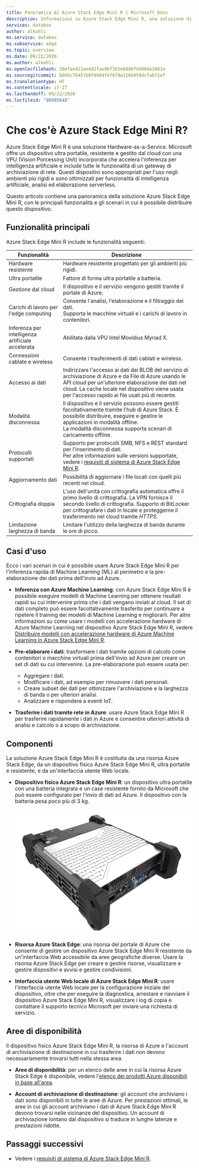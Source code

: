 ```yaml
---
title: Panoramica di Azure Stack Edge Mini R | Microsoft Docs
description: Informazioni su Azure Stack Edge Mini R, una soluzione di archiviazione per applicazioni militari che usa un dispositivo fisico portatile con una batteria per il trasferimento in Azure tramite Wi-Fi.
services: databox
author: alkohli
ms.service: databox
ms.subservice: edge
ms.topic: overview
ms.date: 09/22/2020
ms.author: alkohli
ms.openlocfilehash: 20efae411ae4d2fae9bf3b5e69dbfdd98da1603a
ms.sourcegitcommit: bdd5c76457b0f0504f4f679a316b959dcfabf1ef
ms.translationtype: HT
ms.contentlocale: it-IT
ms.lasthandoff: 09/22/2020
ms.locfileid: "90985648"
---
```

# <a name="what-is-the-azure-stack-edge-mini-r"></a>Che cos'è Azure Stack Edge Mini R?

Azure Stack Edge Mini R è una soluzione Hardware-as-a-Service. Microsoft offre un dispositivo ultra portatile, resistente e gestito dal cloud con una VPU (Vision Porcessing Unit) incorporata che accelera l'inferenza per intelligenza artificiale e include tutte le funzionalità di un gateway di archiviazione di rete. Questi dispositivi sono appropriati per l'uso negli ambienti più rigidi e sono ottimizzati per funzionalità di intelligenza artificiale, analisi ed elaborazione serverless.

Questo articolo contiene una panoramica della soluzione Azure Stack Edge Mini R, con le principali funzionalità e gli scenari in cui è possibile distribuire questo dispositivo.


## <a name="key-capabilities"></a>Funzionalità principali

Azure Stack Edge Mini R include le funzionalità seguenti:

|Funzionalità |Descrizione  |
|---------|---------|
|Hardware resistente| Hardware resistente progettato per gli ambienti più rigidi.|
|Ultra portatile| Fattore di forma ultra portatile a batteria.|
|Gestione dal cloud|Il dispositivo e il servizio vengono gestiti tramite il portale di Azure.|
|Carichi di lavoro per l'edge computing|Consente l'analisi, l'elaborazione e il filtraggio dei dati.<br>Supporta le macchine virtuali e i carichi di lavoro in contenitori. |
|Inferenza per intelligenza artificiale accelerata| Abilitata dalla VPU Intel Movidius Myriad X.|
|Connessioni cablate e wireless | Consente i trasferimenti di dati cablati e wireless.|
|Accesso ai dati     | Indirizzare l'accesso ai dati dai BLOB del servizio di archiviazione di Azure e da File di Azure usando le API cloud per un'ulteriore elaborazione dei dati nel cloud. La cache locale nel dispositivo viene usata per l'accesso rapido ai file usati più di recente.|
|Modalità disconnessa|  Il dispositivo e il servizio possono essere gestiti facoltativamente tramite l'hub di Azure Stack. È possibile distribuire, eseguire e gestire le applicazioni in modalità offline. <br> La modalità disconnessa supporta scenari di caricamento offline.|
|Protocolli supportati     |Supporto per protocolli SMB, NFS e REST standard per l'inserimento di dati. <br> Per altre informazioni sulle versioni supportate, vedere i [requisiti di sistema di Azure Stack Edge Mini R](azure-stack-edge-gpu-system-requirements.md).|
|Aggiornamento dati     | Possibilità di aggiornare i file locali con quelli più recenti nel cloud.|
|Crittografia doppia    | L'uso dell'unità con crittografia automatica offre il primo livello di crittografia. La VPN fornisce il secondo livello di crittografia. Supporto di BitLocker per crittografare i dati in locale e proteggerne il trasferimento nel cloud tramite *HTTPS*.|
|Limitazione larghezza di banda| Limitare l'utilizzo della larghezza di banda durante le ore di picco.|

## <a name="use-cases"></a>Casi d'uso

Ecco i vari scenari in cui è possibile usare Azure Stack Edge Mini R per l'inferenza rapida di Machine Learning (ML) al perimetro e la pre-elaborazione dei dati prima dell'invio ad Azure.

- **Inferenza con Azure Machine Learning**: con Azure Stack Edge Mini R è possibile eseguire modelli di Machine Learning per ottenere risultati rapidi su cui intervenire prima che i dati vengano inviati al cloud. Il set di dati completo può essere facoltativamente trasferito per continuare a ripetere il training dei modelli di Machine Learning e migliorarli. Per altre informazioni su come usare i modelli con accelerazione hardware di Azure Machine Learning nel dispositivo Azure Stack Edge Mini R, vedere [Distribuire modelli con accelerazione hardware di Azure Machine Learning in Azure Stack Edge Mini R](https://docs.microsoft.com/azure/machine-learning/service/how-to-deploy-fpga-web-service#deploy-to-a-local-edge-server).

- **Pre-elaborare i dati**: trasformare i dati tramite opzioni di calcolo come contenitori o macchine virtuali prima dell'invio ad Azure per creare un set di dati su cui intervenire. La pre-elaborazione può essere usata per:

    - Aggregare i dati.
    - Modificare i dati, ad esempio per rimuovere i dati personali.
    - Creare subset dei dati per ottimizzare l'archiviazione e la larghezza di banda o per ulteriori analisi.
    - Analizzare e rispondere a eventi IoT.

- **Trasferire i dati tramite rete in Azure**: usare Azure Stack Edge Mini R per trasferire rapidamente i dati in Azure e consentire ulteriori attività di analisi e calcolo o a scopo di archiviazione.

## <a name="components"></a>Componenti

La soluzione Azure Stack Edge Mini R è costituita da una risorsa Azure Stack Edge, da un dispositivo fisico Azure Stack Edge Mini R, ultra portatile e resistente, e da un'interfaccia utente Web locale.

* **Dispositivo fisico Azure Stack Edge Mini R**: un dispositivo ultra portatile con una batteria integrata e un case resistente fornito da Microsoft che può essere configurato per l'invio di dati ad Azure. Il dispositivo con la batteria pesa poco più di 3 kg.

    ![Dispositivo Azure Stack Edge Mini R](media/azure-stack-edge-k-series-overview/perspective-view-1.png)

* **Risorsa Azure Stack Edge**: una risorsa del portale di Azure che consente di gestire un dispositivo Azure Stack Edge Mini R resistente da un'interfaccia Web accessibile da aree geografiche diverse. Usare la risorsa Azure Stack Edge per creare e gestire risorse, visualizzare e gestire dispositivi e avvisi e gestire condivisioni.  

* **Interfaccia utente Web locale di Azure Stack Edge Mini R**: usare l'interfaccia utente Web locale per la configurazione iniziale del dispositivo, oltre che per eseguire la diagnostica, arrestare e riavviare il dispositivo Azure Stack Edge Mini R, visualizzare i log di copia e contattare il supporto tecnico Microsoft per inviare una richiesta di servizio.


## <a name="region-availability"></a>Aree di disponibilità

Il dispositivo fisico Azure Stack Edge Mini R, la risorsa di Azure e l'account di archiviazione di destinazione in cui trasferire i dati non devono necessariamente trovarsi tutti nella stessa area.

- **Aree di disponibilità**: per un elenco delle aree in cui la risorsa Azure Stack Edge è disponibile, vedere l'[elenco dei prodotti Azure disponibili in base all'area](https://azure.microsoft.com/global-infrastructure/services/?products=databox&regions=all). 

- **Account di archiviazione di destinazione**: gli account che archiviano i dati sono disponibili in tutte le aree di Azure. Per prestazioni ottimali, le aree in cui gli account archiviano i dati di Azure Stack Edge Mini R devono trovarsi nelle vicinanze del dispositivo. Un account di archiviazione lontano dal dispositivo si traduce in lunghe latenze e prestazioni ridotte.


## <a name="next-steps"></a>Passaggi successivi

- Vedere i [requisiti di sistema di Azure Stack Edge Mini R](azure-stack-edge-gpu-system-requirements.md).


